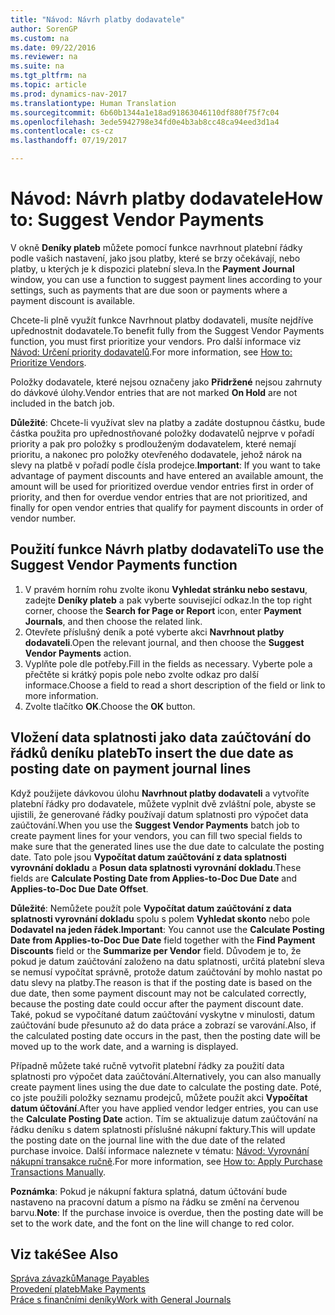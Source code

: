 ```yaml
---
title: "Návod: Návrh platby dodavatele"
author: SorenGP
ms.custom: na
ms.date: 09/22/2016
ms.reviewer: na
ms.suite: na
ms.tgt_pltfrm: na
ms.topic: article
ms.prod: dynamics-nav-2017
ms.translationtype: Human Translation
ms.sourcegitcommit: 6b60b1344a1e18ad91863046110df880f75f7c04
ms.openlocfilehash: 3ede5942798e34fd0e4b3ab8cc48ca94eed3d1a4
ms.contentlocale: cs-cz
ms.lasthandoff: 07/19/2017

---
```


# <a name="how-to-suggest-vendor-payments"></a><span data-ttu-id="c8f74-102">Návod: Návrh platby dodavatele</span><span class="sxs-lookup"><span data-stu-id="c8f74-102">How to: Suggest Vendor Payments</span></span>
<span data-ttu-id="c8f74-103">V okně **Deníky plateb** můžete pomocí funkce navrhnout platební řádky podle vašich nastavení, jako jsou platby, které se brzy očekávají, nebo platby, u kterých je k dispozici platební sleva.</span><span class="sxs-lookup"><span data-stu-id="c8f74-103">In the **Payment Journal** window, you can use a function to suggest payment lines according to your settings, such as payments that are due soon or payments where a payment discount is available.</span></span>

<span data-ttu-id="c8f74-104">Chcete-li plně využít funkce Navrhnout platby dodavateli, musíte nejdříve upřednostnit dodavatele.</span><span class="sxs-lookup"><span data-stu-id="c8f74-104">To benefit fully from the Suggest Vendor Payments function, you must first prioritize your vendors.</span></span> <span data-ttu-id="c8f74-105">Pro další informace viz [Návod: Určení priority dodavatelů](purchasing-how-prioritize-vendors.md).</span><span class="sxs-lookup"><span data-stu-id="c8f74-105">For more information, see [How to: Prioritize Vendors](purchasing-how-prioritize-vendors.md).</span></span>

<span data-ttu-id="c8f74-106">Položky dodavatele, které nejsou označeny jako **Přidržené** nejsou zahrnuty do dávkové úlohy.</span><span class="sxs-lookup"><span data-stu-id="c8f74-106">Vendor entries that are not marked **On Hold** are not included in the batch job.</span></span>  

<span data-ttu-id="c8f74-107">**Důležité**: Chcete-li využívat slev na platby a zadáte dostupnou částku, bude částka použita pro upřednostňované položky dodavatelů nejprve v pořadí priority a pak pro položky s prodlouženým dodavatelem, které nemají prioritu, a nakonec pro položky otevřeného dodavatele, jehož nárok na slevy na platbě v pořadí podle čísla prodejce.</span><span class="sxs-lookup"><span data-stu-id="c8f74-107">**Important**: If you want to take advantage of payment discounts and have entered an available amount, the amount will be used for prioritized overdue vendor entries first in order of priority, and then for overdue vendor entries that are not prioritized, and finally for open vendor entries that qualify for payment discounts in order of vendor number.</span></span>

## <a name="to-use-the-suggest-vendor-payments-function"></a><span data-ttu-id="c8f74-108">Použití funkce Návrh platby dodavateli</span><span class="sxs-lookup"><span data-stu-id="c8f74-108">To use the Suggest Vendor Payments function</span></span>
1. <span data-ttu-id="c8f74-109">V pravém horním rohu zvolte ikonu **Vyhledat stránku nebo sestavu**, zadejte **Deníky plateb** a pak vyberte související odkaz.</span><span class="sxs-lookup"><span data-stu-id="c8f74-109">In the top right corner, choose the **Search for Page or Report** icon, enter **Payment Journals**, and then choose the related link.</span></span>
2. <span data-ttu-id="c8f74-110">Otevřete příslušný deník a poté vyberte akci **Navrhnout platby dodavateli**.</span><span class="sxs-lookup"><span data-stu-id="c8f74-110">Open the relevant journal, and then choose the **Suggest Vendor Payments** action.</span></span>
3. <span data-ttu-id="c8f74-111">Vyplňte pole dle potřeby.</span><span class="sxs-lookup"><span data-stu-id="c8f74-111">Fill in the fields as necessary.</span></span> <span data-ttu-id="c8f74-112">Vyberte pole a přečtěte si krátký popis pole nebo zvolte odkaz pro další informace.</span><span class="sxs-lookup"><span data-stu-id="c8f74-112">Choose a field to read a short description of the field or link to more information.</span></span>
4. <span data-ttu-id="c8f74-113">Zvolte tlačítko **OK**.</span><span class="sxs-lookup"><span data-stu-id="c8f74-113">Choose the **OK** button.</span></span>

## <a name="to-insert-the-due-date-as-posting-date-on-payment-journal-lines"></a><span data-ttu-id="c8f74-114">Vložení data splatnosti jako data zaúčtování do řádků deníku plateb</span><span class="sxs-lookup"><span data-stu-id="c8f74-114">To insert the due date as posting date on payment journal lines</span></span>
<span data-ttu-id="c8f74-115">Když použijete dávkovou úlohu **Navrhnout platby dodavateli** a vytvoříte platební řádky pro dodavatele, můžete vyplnit dvě zvláštní pole, abyste se ujistili, že generované řádky používají datum splatnosti pro výpočet data zaúčtování.</span><span class="sxs-lookup"><span data-stu-id="c8f74-115">When you use the **Suggest Vendor Payments** batch job to create payment lines for your vendors, you can fill two special fields to make sure that the generated lines use the due date to calculate the posting date.</span></span> <span data-ttu-id="c8f74-116">Tato pole jsou **Vypočítat datum zaúčtování z data splatnosti vyrovnání dokladu** a **Posun data splatnosti vyrovnání dokladu**.</span><span class="sxs-lookup"><span data-stu-id="c8f74-116">These fields are **Calculate Posting Date from Applies-to-Doc Due Date** and **Applies-to-Doc Due Date Offset**.</span></span>

<span data-ttu-id="c8f74-117">**Důležité**: Nemůžete použít pole **Vypočítat datum zaúčtování z data splatnosti vyrovnání dokladu** spolu s polem **Vyhledat skonto** nebo pole **Dodavatel na jeden řádek**.</span><span class="sxs-lookup"><span data-stu-id="c8f74-117">**Important**: You cannot use the **Calculate Posting Date from Applies-to-Doc Due Date** field together with the **Find Payment Discounts** field or the **Summarize per Vendor** field.</span></span> <span data-ttu-id="c8f74-118">Důvodem je to, že pokud je datum zaúčtování založeno na datu splatnosti, určitá platební sleva se nemusí vypočítat správně, protože datum zaúčtování by mohlo nastat po datu slevy na platby.</span><span class="sxs-lookup"><span data-stu-id="c8f74-118">The reason is that if the posting date is based on the due date, then some payment discount may not be calculated correctly, because the posting date could occur after the payment discount date.</span></span>
<span data-ttu-id="c8f74-119">Také, pokud se vypočítané datum zaúčtování vyskytne v minulosti, datum zaúčtování bude přesunuto až do data práce a zobrazí se varování.</span><span class="sxs-lookup"><span data-stu-id="c8f74-119">Also, if the calculated posting date occurs in the past, then the posting date will be moved up to the work date, and a warning is displayed.</span></span>

<span data-ttu-id="c8f74-120">Případně můžete také ručně vytvořit platební řádky za použití data splatnosti pro výpočet data zaúčtování.</span><span class="sxs-lookup"><span data-stu-id="c8f74-120">Alternatively, you can also manually create payment lines using the due date to calculate the posting date.</span></span> <span data-ttu-id="c8f74-121">Poté, co jste použili položky seznamu prodejců, můžete použít akci **Vypočítat datum účtování**.</span><span class="sxs-lookup"><span data-stu-id="c8f74-121">After you have applied vendor ledger entries, you can use the **Calculate Posting Date** action.</span></span> <span data-ttu-id="c8f74-122">Tím se aktualizuje datum zaúčtování na řádku deníku s datem splatnosti příslušné nákupní faktury.</span><span class="sxs-lookup"><span data-stu-id="c8f74-122">This will update the posting date on the journal line with the due date of the related purchase invoice.</span></span> <span data-ttu-id="c8f74-123">Další informace naleznete v tématu: [Návod: Vyrovnání nákupní transakce ručně](payables-how-apply-purchase-transactions-manually.md).</span><span class="sxs-lookup"><span data-stu-id="c8f74-123">For more information, see [How to: Apply Purchase Transactions Manually](payables-how-apply-purchase-transactions-manually.md).</span></span>  

<span data-ttu-id="c8f74-124">**Poznámka**: Pokud je nákupní faktura splatná, datum účtování bude nastaveno na pracovní datum a písmo na řádku se změní na červenou barvu.</span><span class="sxs-lookup"><span data-stu-id="c8f74-124">**Note**: If the purchase invoice is overdue, then the posting date will be set to the work date, and the font on the line will change to red color.</span></span>

## <a name="see-also"></a><span data-ttu-id="c8f74-125">Viz také</span><span class="sxs-lookup"><span data-stu-id="c8f74-125">See Also</span></span>
[<span data-ttu-id="c8f74-126">Správa závazků</span><span class="sxs-lookup"><span data-stu-id="c8f74-126">Manage Payables</span></span>](payables-manage-payables.md)  
[<span data-ttu-id="c8f74-127">Provedení plateb</span><span class="sxs-lookup"><span data-stu-id="c8f74-127">Make Payments</span></span>](payables-make-payments.md)  
[<span data-ttu-id="c8f74-128">Práce s finančními deníky</span><span class="sxs-lookup"><span data-stu-id="c8f74-128">Work with General Journals</span></span>](ui-work-general-journals.md)

